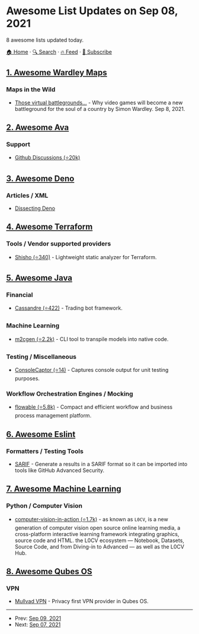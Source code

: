 # Awesome List Updates on Sep 08, 2021

8 awesome lists updated today.

[🏠 Home](/README.md) · [🔍 Search](https://test.trackawesomelist.com/search/) · [🔥 Feed](https://test.trackawesomelist.com/rss.xml) · [📮 Subscribe](https://trackawesomelist.us17.list-manage.com/subscribe?u=d2f0117aa829c83a63ec63c2f&id=36a103854c)



## [1. Awesome Wardley Maps](/content/wardley-maps-community/awesome-wardley-maps/README.md)

### Maps in the Wild

*   [Those virtual battlegrounds…](https://swardley.medium.com/those-virtual-battlegrounds-feb3da18e0f0) - Why video games will become a new battleground for the soul of a country by Simon Wardley. Sep 8, 2021.

## [2. Awesome Ava](/content/avajs/awesome-ava/README.md)

### Support

*   [Github Discussions (⭐20k)](https://github.com/avajs/ava/discussions)

## [3. Awesome Deno](/content/denolib/awesome-deno/README.md)

### Articles / XML

*   [Dissecting Deno](https://fettblog.eu/dissecting-deno/)

## [4. Awesome Terraform](/content/shuaibiyy/awesome-terraform/README.md)

### Tools / Vendor supported providers

*   [Shisho (⭐340)](https://github.com/flatt-security/shisho) - Lightweight static analyzer for Terraform.

## [5. Awesome Java](/content/akullpp/awesome-java/README.md)

### Financial

*   [Cassandre (⭐422)](https://github.com/cassandre-tech/cassandre-trading-bot) - Trading bot framework.

### Machine Learning

*   [m2cgen (⭐2.2k)](https://github.com/BayesWitnesses/m2cgen) - CLI tool to transpile models into native code.

### Testing / Miscellaneous

*   [ConsoleCaptor (⭐14)](https://github.com/Hakky54/console-captor) - Captures console output for unit testing purposes.

### Workflow Orchestration Engines / Mocking

*   [flowable (⭐5.8k)](https://github.com/flowable/flowable-engine) - Compact and efficient workflow and business process management platform.

## [6. Awesome Eslint](/content/dustinspecker/awesome-eslint/README.md)

### Formatters / Testing Tools

*   [SARIF](https://www.npmjs.com/package/@microsoft/eslint-formatter-sarif) - Generate a results in a SARIF format so it can be imported into tools like GitHub Advanced Security.

## [7. Awesome Machine Learning](/content/josephmisiti/awesome-machine-learning/README.md)

### Python / Computer Vision

*   [computer-vision-in-action (⭐1.7k)](https://github.com/Charmve/computer-vision-in-action) - as known as `L0CV`, is a new generation of computer vision open source online learning media, a cross-platform interactive learning framework integrating graphics, source code and HTML. the L0CV ecosystem — Notebook, Datasets, Source Code, and from Diving-in to Advanced — as well as the L0CV Hub.

## [8. Awesome Qubes OS](/content/xn0px90/Awesome-Qubes-OS/README.md)

### VPN

*   [Mullvad VPN](https://mullvad.net/en/help/qubes-os-4-and-mullvad-vpn/) - Privacy first VPN provider in Qubes OS.

---

- Prev: [Sep 09, 2021](/content/2021/09/09/README.md)
- Next: [Sep 07, 2021](/content/2021/09/07/README.md)